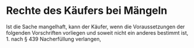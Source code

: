# Rechte des Käufers bei Mängeln

Ist die Sache mangelhaft, kann der Käufer, wenn die Voraussetzungen der folgenden Vorschriften vorliegen und soweit nicht ein anderes bestimmt ist,  1.
 nach § 439 Nacherfüllung verlangen,